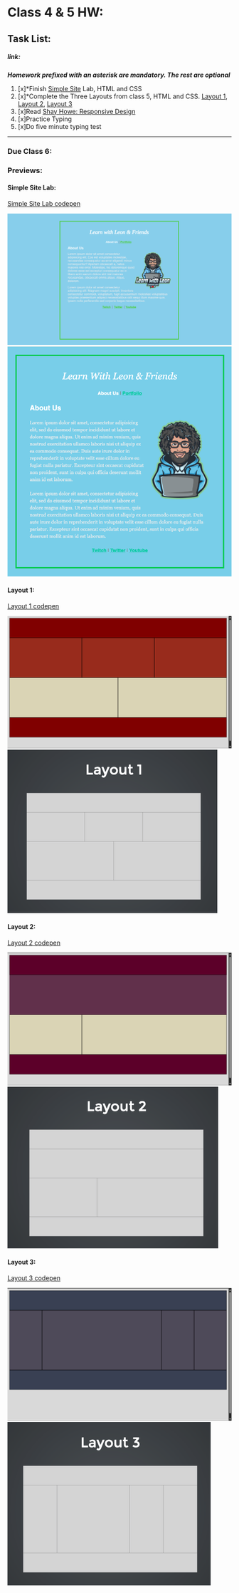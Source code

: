 # Class 4 & 5 HW: 
## Task List:
##### link: 
***Homework prefixed with an asterisk are mandatory. The rest are optional***
1. [x]*Finish [Simple Site](https://communitytaught.org/img/resources/simple-site-lab.png) Lab, HTML and CSS
2. [x]*Complete the Three Layouts from class 5, HTML and CSS. [Layout 1](https://communitytaught.org/img/resources/layout1.png), [Layout 2](https://communitytaught.org/img/resources/layout2.png), [Layout 3](https://communitytaught.org/img/resources/layout3.png) 
3. [x]Read [Shay Howe: Responsive Design](https://learn.shayhowe.com/advanced-html-css/responsive-web-design/)
4. [x]Practice Typing
5. [x]Do five minute typing test    
---
### Due Class 6:


### Previews:

#### Simple Site Lab:

[Simple Site Lab codepen](https://codepen.io/IROMEO/pen/dPoLwgd)

![Simple Site Lab My attempt](./images/Simple_site_lab_attempt.png)
![reference](./images/simple-site-lab.png)
#### Layout 1:


[Layout 1 codepen](https://codepen.io/IROMEO/pen/azOxPxy)

![layout 1 attempt](./images/layout_1_attempt.png)
![reference](./images/layout1.png)
#### Layout 2:

[Layout 2 codepen](https://codepen.io/IROMEO/full/ogXOJRq)

![Layout 2 attempt](./images/layout_2_attempt.png)
![reference](./images/layout2.png)
#### Layout 3:

[Layout 3 codepen](https://codepen.io/IROMEO/full/myJgaZQ)

![Layout 3 attempt](./images/layout_3_attempt.png)
![reference](./images/layout3.png)